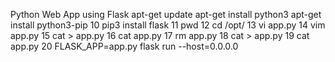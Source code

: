  
Python Web App using Flask
apt-get update
apt-get install python3
apt-get install python3-pip
   10  pip3 install flask
   11  pwd
   12  cd /opt/
   13  vi app.py
   14  vim app.py
   15  cat > app.py
   16  cat app.py
   17  rm app.py
   18  cat > app.py
   19  cat app.py
   20  FLASK_APP=app.py flask run --host=0.0.0.0
